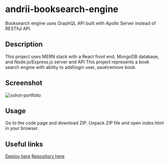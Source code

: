 # andrii-booksearch-engine
Booksearch engine uses GraphQL API built with Apollo Server instead of RESTful API.

## Description

This project uses MERN stack with a React front end, MongoDB database, and Node.js/Express.js server and API
This project represents a book search engine with ability to add\login user, save\remove book.

## Screenshot

![sshot-portfolio]()

## Usage

Go to the code page and download ZIP.
Unpack ZIP file and open index.html in your browser.

## Useful links
[Deploy here]()
[Repository here](https://github.com/AndriiMedvediev987/andrii-booksearch-engine.git)
